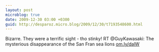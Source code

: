 ```yaml
---
layout: post
microblog: true
date: 2009-12-30 03:00 +0300
guid: http://desparoz.micro.blog/2009/12/30/t7193548600.html
---
```

Bizarre. They were a terrific sight - tho stinky! RT @GuyKawasaki: The mysterious disappearance of the San Fran sea lions [om.ly/dalW](http://om.ly/dalW)
